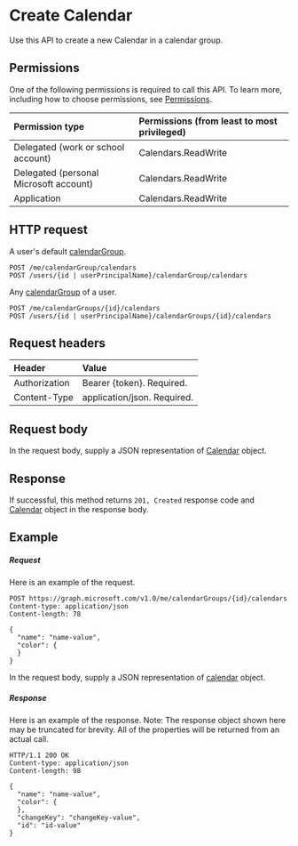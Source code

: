 # Create Calendar

Use this API to create a new Calendar in a calendar group.
## Permissions
One of the following permissions is required to call this API. To learn more, including how to choose permissions, see [Permissions](../../../concepts/permissions_reference.md).

|Permission type      | Permissions (from least to most privileged)              |
|:--------------------|:---------------------------------------------------------|
|Delegated (work or school account) | Calendars.ReadWrite    |
|Delegated (personal Microsoft account) | Calendars.ReadWrite    |
|Application | Calendars.ReadWrite |

## HTTP request
<!-- { "blockType": "ignored" } -->
A user's default [calendarGroup](../resources/calendargroup.md).
```http
POST /me/calendarGroup/calendars
POST /users/{id | userPrincipalName}/calendarGroup/calendars
```
Any [calendarGroup](../resources/calendargroup.md) of a user.
```http
POST /me/calendarGroups/{id}/calendars
POST /users/{id | userPrincipalName}/calendarGroups/{id}/calendars
```
## Request headers
| Header       | Value |
|:---------------|:--------|
| Authorization  | Bearer {token}. Required.  |
| Content-Type  | application/json. Required.  |

## Request body
In the request body, supply a JSON representation of [Calendar](../resources/calendar.md) object.

## Response

If successful, this method returns `201, Created` response code and [Calendar](../resources/calendar.md) object in the response body.

## Example
##### Request
Here is an example of the request.
<!-- {
  "blockType": "request",
  "name": "create_calendar_from_calendargroup"
}-->
```http
POST https://graph.microsoft.com/v1.0/me/calendarGroups/{id}/calendars
Content-type: application/json
Content-length: 78

{
  "name": "name-value",
  "color": {
  }
}
```
In the request body, supply a JSON representation of [calendar](../resources/calendar.md) object.
##### Response
Here is an example of the response. Note: The response object shown here may be truncated for brevity. All of the properties will be returned from an actual call.
<!-- {
  "blockType": "response",
  "truncated": true,
  "@odata.type": "microsoft.graph.calendar"
} -->
```http
HTTP/1.1 200 OK
Content-type: application/json
Content-length: 98

{
  "name": "name-value",
  "color": {
  },
  "changeKey": "changeKey-value",
  "id": "id-value"
}
```

<!-- uuid: 8fcb5dbc-d5aa-4681-8e31-b001d5168d79
2015-10-25 14:57:30 UTC -->
<!-- {
  "type": "#page.annotation",
  "description": "Create Calendar",
  "keywords": "",
  "section": "documentation",
  "tocPath": ""
}-->
